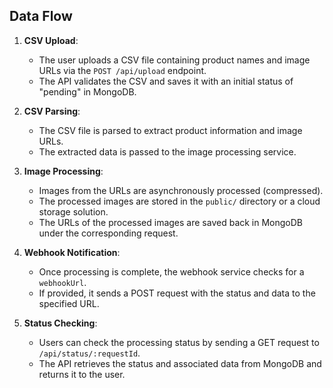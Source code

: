 ## Data Flow

1. **CSV Upload**:
   - The user uploads a CSV file containing product names and image URLs via the `POST /api/upload` endpoint.
   - The API validates the CSV and saves it with an initial status of "pending" in MongoDB.

2. **CSV Parsing**:
   - The CSV file is parsed to extract product information and image URLs.
   - The extracted data is passed to the image processing service.

3. **Image Processing**:
   - Images from the URLs are asynchronously processed (compressed).
   - The processed images are stored in the `public/` directory or a cloud storage solution.
   - The URLs of the processed images are saved back in MongoDB under the corresponding request.

4. **Webhook Notification**:
   - Once processing is complete, the webhook service checks for a `webhookUrl`.
   - If provided, it sends a POST request with the status and data to the specified URL.

5. **Status Checking**:
   - Users can check the processing status by sending a GET request to `/api/status/:requestId`.
   - The API retrieves the status and associated data from MongoDB and returns it to the user.

